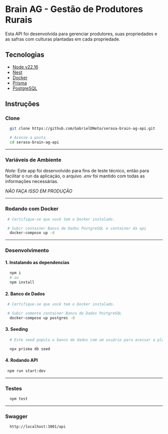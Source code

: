 # Brain AG - Gestão de Produtores Rurais

Esta API foi desenvolvida para gerenciar produtores, suas propriedades e as safras com culturas plantadas em cada propriedade.

## Tecnologias

- [Node v22.16]("https://nodejs.org/en/download")
- [Nest]("https://nestjs.com/")
- [Docker]("https://www.docker.com/")
- [Prisma]("https://www.prisma.io/")
- [PostgreSQL]("https://www.postgresql.org/")

## Instruções

### Clone

```bash
  git clone https://github.com/GabrielDNeto/serasa-brain-ag-api.git

  # Acesse a pasta
  cd serasa-brain-ag-api
```

---

### Variáveis de Ambiente

_Note:_ Este app foi desenvolvido para fins de teste técnico, então para facilitar o run da aplicação, o arquivo _.env_ foi mantido com todas as informações necessárias.

_NÃO FAÇA ISSO EM PRODUÇÃO_

---

### Rodando com Docker

```bash
 # Certifique-se que você tem o Docker instalado.

 # Subir container Banco de Dados PostgreSQL e container da api
  docker-compose up -d
```

---

### Desenvolvimento

#### 1. Instalando as dependencias

```bash
  npm i
  # ou
  npm install
```

#### 2. Banco de Dados

```bash
 # Certifique-se que você tem o Docker instalado.

 # Subir somente container Banco de Dados PostgreSQL
  docker-compose up postgres -d
```

#### 3. Seeding

```bash
  # Este seed popula o banco de dados com um usuário para acessar a plataforma e alguns dados de produtores, propriedades, safras e culturas.

  npx prisma db seed
```

#### 4. Rodando API

```bash
 npm run start:dev
```

---

### Testes

```bash
  npm test
```

---

### Swagger

```bash
  http://localhost:3001/api
```
